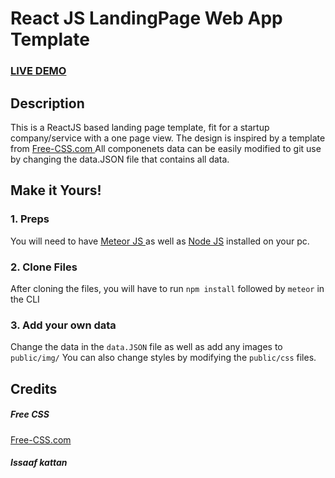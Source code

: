 # React JS LandingPage Web App Template


### <a href="https://react-lading-page.herokuapp.com/">LIVE DEMO</a> 

## Description
This is a ReactJS based landing page template, fit for a startup company/service with a one page view. The design is inspired by a template from <a href="https://www.free-css.com/assets/files/free-css-templates/preview/page234/interact/">Free-CSS.com </a>
All componenets data can be easily modified to git use by changing the data.JSON file that contains all data.

## Make it Yours!
### 1. Preps
You will need to have <a href="meteor.com">Meteor JS </a> as well as <a href="https://nodejs.org/">Node JS</a> installed on your pc. 

### 2. Clone Files
After cloning the files, you will have to run ```npm install``` followed by ```meteor``` in the CLI
### 3. Add your own data 
Change the data in the ```data.JSON``` file as well as add any images to ```public/img/```
You can also change styles by modifying the ```public/css``` files.


## Credits
##### Free CSS 
<a href="https://www.free-css.com/assets/files/free-css-templates/preview/page234/interact/">Free-CSS.com </a>

##### Issaaf kattan